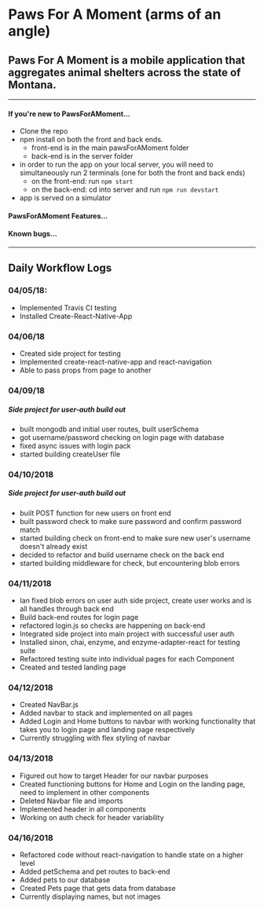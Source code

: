  # Paws For A Moment (arms of an angle)

## Paws For A Moment is a mobile application that aggregates animal shelters across the state of Montana.

______

#### If you're new to PawsForAMoment...
- Clone the repo
- npm install on both the front and back ends.
  - front-end is in the main pawsForAMoment folder
  - back-end is in the server folder
- in order to run the app on your local server, you will need to simultaneously run 2 terminals (one for both the front and back ends)
  - on the front-end: run
    `npm start`
  - on the back-end: cd into server and run
    `npm run devstart`
- app is served on a simulator

#### PawsForAMoment Features...

#### Known bugs...

_______

## Daily Workflow Logs
### 04/05/18:
- Implemented Travis CI testing
- Installed Create-React-Native-App

### 04/06/18
- Created side project for testing
- Implemented create-react-native-app and react-navigation
- Able to pass props from page to another

### 04/09/18
##### Side project for user-auth build out
- built mongodb and initial user routes, built userSchema
- got username/password checking on login page with database
- fixed async issues with login pack
- started building createUser file

### 04/10/2018
##### Side project for user-auth build out
- built POST function for new users on front end
- built password check to make sure password and confirm password match
- started building check on front-end to make sure new user's username doesn't already exist
- decided to refactor and build username check on the back end
- started building middleware for check, but encountering blob errors

### 04/11/2018
- Ian fixed blob errors on user auth side project, create user works and is all handles through back end
- Build back-end routes for login page
- refactored login.js so checks are happening on back-end
- Integrated side project into main project with successful user auth
- Installed sinon, chai, enzyme, and enzyme-adapter-react for testing suite
- Refactored testing suite into individual pages for each Component
- Created and tested landing page

### 04/12/2018
- Created NavBar.js
- Added navbar to stack and implemented on all pages
- Added Login and Home buttons to navbar with working functionality that takes you to login page and landing page respectively
- Currently struggling with flex styling of navbar

### 04/13/2018
- Figured out how to target Header for our navbar purposes
- Created functioning buttons for Home and Login on the landing page, need to implement in other components
- Deleted Navbar file and imports
- Implemented header in all components
- Working on auth check for header variability

### 04/16/2018
- Refactored code without react-navigation to handle state on a higher level
- Added petSchema and pet routes to back-end
- Added pets to our database
- Created Pets page that gets data from database
- Currently displaying names, but not images
